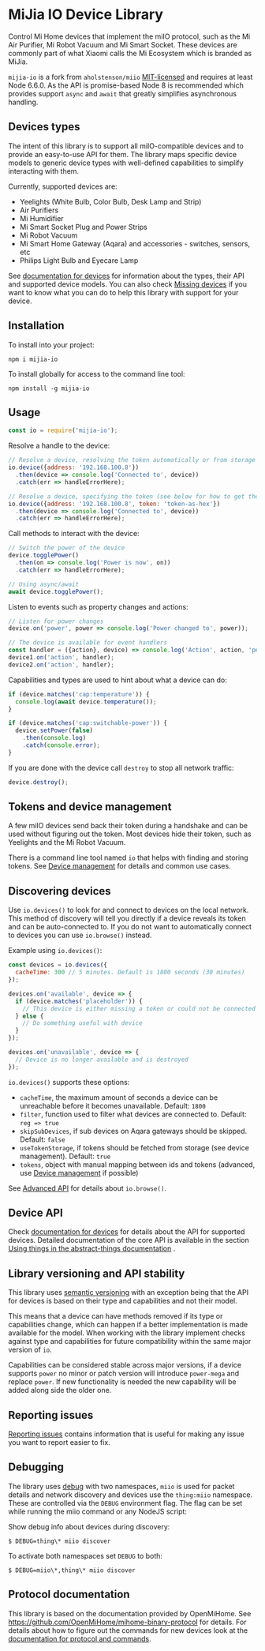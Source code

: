 # MiJia IO Device Library

Control Mi Home devices that implement the miIO protocol, such as the Mi Air Purifier, Mi Robot Vacuum and Mi Smart
Socket. These devices are commonly part of what Xiaomi calls the Mi Ecosystem which is branded as MiJia.

`mijia-io` is a fork from `aholstenson/miio` [MIT-licensed](LICENSE.md) and requires at least Node 6.6.0. As the API is
promise-based Node 8 is recommended which provides support `async`
and `await` that greatly simplifies asynchronous handling.

## Devices types

The intent of this library is to support all miIO-compatible devices and to provide an easy-to-use API for them. The
library maps specific device models to generic device types with well-defined capabilities to simplify interacting with
them.

Currently, supported devices are:

* Yeelights (White Bulb, Color Bulb, Desk Lamp and Strip)
* Air Purifiers
* Mi Humidifier
* Mi Smart Socket Plug and Power Strips
* Mi Robot Vacuum
* Mi Smart Home Gateway (Aqara) and accessories - switches, sensors, etc
* Philips Light Bulb and Eyecare Lamp

See [documentation for devices](docs/devices/README.md) for information about the types, their API and supported device
models. You can also check
[Missing devices](docs/missing-devices.md) if you want to know what you can do to help this library with support for
your device.

## Installation

To install into your project:

```
npm i mijia-io
```

To install globally for access to the command line tool:

```
npm install -g mijia-io
```

## Usage

```javascript
const io = require('mijia-io');
```

Resolve a handle to the device:

```javascript
// Resolve a device, resolving the token automatically or from storage
io.device({address: '192.168.100.8'})
  .then(device => console.log('Connected to', device))
  .catch(err => handleErrorHere);

// Resolve a device, specifying the token (see below for how to get the token)
io.device({address: '192.168.100.8', token: 'token-as-hex'})
  .then(device => console.log('Connected to', device))
  .catch(err => handleErrorHere);
```

Call methods to interact with the device:

```javascript
// Switch the power of the device
device.togglePower()
  .then(on => console.log('Power is now', on))
  .catch(err => handleErrorHere);

// Using async/await
await device.togglePower();
```

Listen to events such as property changes and actions:

```javascript
// Listen for power changes
device.on('power', power => console.log('Power changed to', power));

// The device is available for event handlers
const handler = ({action}, device) => console.log('Action', action, 'performed on', device);
device1.on('action', handler);
device2.on('action', handler);
```

Capabilities and types are used to hint about what a device can do:

```javascript
if (device.matches('cap:temperature')) {
  console.log(await device.temperature());
}

if (device.matches('cap:switchable-power')) {
  device.setPower(false)
    .then(console.log)
    .catch(console.error);
}
```

If you are done with the device call `destroy` to stop all network traffic:

```javascript
device.destroy();
```

## Tokens and device management

A few miIO devices send back their token during a handshake and can be used without figuring out the token. Most devices
hide their token, such as Yeelights and the Mi Robot Vacuum.

There is a command line tool named `io` that helps with finding and storing tokens.
See [Device management](docs/management.md) for details and common use cases.

## Discovering devices

Use `io.devices()` to look for and connect to devices on the local network. This method of discovery will tell you
directly if a device reveals its token and can be auto-connected to. If you do not want to automatically connect to
devices you can use `io.browse()` instead.

Example using `io.devices()`:

```javascript
const devices = io.devices({
  cacheTime: 300 // 5 minutes. Default is 1800 seconds (30 minutes)
});

devices.on('available', device => {
  if (device.matches('placeholder')) {
    // This device is either missing a token or could not be connected to
  } else {
    // Do something useful with device
  }
});

devices.on('unavailable', device => {
  // Device is no longer available and is destroyed
});
```

`io.devices()` supports these options:

* `cacheTime`, the maximum amount of seconds a device can be unreachable before it becomes unavailable. Default: `1800`
* `filter`, function used to filter what devices are connected to. Default: `reg => true`
* `skipSubDevices`, if sub devices on Aqara gateways should be skipped. Default: `false`
* `useTokenStorage`, if tokens should be fetched from storage (see device management). Default: `true`
* `tokens`, object with manual mapping between ids and tokens (advanced, use [Device management](docs/management.md) if
  possible)

See [Advanced API](docs/advanced-api.md) for details about `io.browse()`.

## Device API

Check [documentation for devices](docs/devices/README.md) for details about the API for supported devices. Detailed
documentation of the core API is available in the
section [Using things in the abstract-things documentation](http://abstract-things.readthedocs.io/en/latest/using-things.html)
.

## Library versioning and API stability

This library uses [semantic versioning](http://semver.org/) with an exception being that the API for devices is based on
their type and capabilities and not their model.

This means that a device can have methods removed if its type or capabilities change, which can happen if a better
implementation is made available for the model. When working with the library implement checks against type and
capabilities for future compatibility within the same major version of `io`.

Capabilities can be considered stable across major versions, if a device supports `power` no minor or patch version will
introduce `power-mega` and replace `power`. If new functionality is needed the new capability will be added along side
the older one.

## Reporting issues

[Reporting issues](docs/reporting-issues.md) contains information that is useful for making any issue you want to report
easier to fix.

## Debugging

The library uses [debug](https://github.com/visionmedia/debug) with two namespaces, `miio` is used for packet details
and network discovery and devices use the `thing:miio` namespace. These are controlled via the `DEBUG`
environment flag. The flag can be set while running the miio command or any NodeJS script:

Show debug info about devices during discovery:

```
$ DEBUG=thing\* miio discover
```

To activate both namespaces set `DEBUG` to both:

```
$ DEBUG=miio\*,thing\* miio discover
```

## Protocol documentation

This library is based on the documentation provided by OpenMiHome.
See https://github.com/OpenMiHome/mihome-binary-protocol for details. For details about how to figure out the commands
for new devices look at the
[documentation for protocol and commands](docs/protocol.md).
